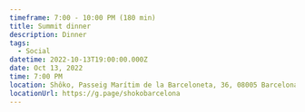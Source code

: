 ```yaml
---
timeframe: 7:00 - 10:00 PM (180 min)
title: Summit dinner
description: Dinner
tags:
  - Social
datetime: 2022-10-13T19:00:00.000Z
date: Oct 13, 2022
time: 7:00 PM
location: Shôko, Passeig Marítim de la Barceloneta, 36, 08005 Barcelona, Spain
locationUrl: https://g.page/shokobarcelona
---
```

